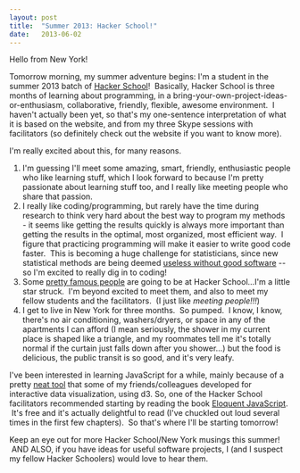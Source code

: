 ```yaml
---
layout: post
title:  "Summer 2013: Hacker School!"
date:   2013-06-02
---
```


Hello from New York!

Tomorrow morning, my summer adventure begins: I'm a student in the
summer 2013 batch of [Hacker School][]!  Basically, Hacker School is
three months of learning about programming, in a
bring-your-own-project-ideas-or-enthusiasm, collaborative, friendly,
flexible, awesome environment.  I haven't actually been yet, so that's
my one-sentence interpretation of what it is based on the website, and
from my three Skype sessions with facilitators (so definitely check out
the website if you want to know more).

I'm really excited about this, for many reasons.

1.  I'm guessing I'll meet some amazing, smart, friendly, enthusiastic
    people who like learning stuff, which I look forward to because I'm
    pretty passionate about learning stuff too, and I really like
    meeting people who share that passion.  
2.  I really like coding/programming, but rarely have the time during
    research to think very hard about the best way to program my methods - it seems like getting the results quickly is always more important
    than getting the results in the optimal, most organized, most
    efficient way.  I figure that practicing programming will make it
    easier to write good code faster.  This is becoming a huge challenge
    for statisticians, since new statistical methods are being deemed
    [useless without good software][] -- so I'm excited to really dig
    in to coding!
3.  Some [pretty famous people][] are going to be at Hacker School...I'm
    a little star struck.  I'm beyond excited to meet them, and also to
    meet my fellow students and the facilitators.  (I just like *meeting
    people!!!*)
4.  I get to live in New York for three months.  So pumped.  I know, I
    know, there's no air conditioning, washers/dryers, or space in any
    of the apartments I can afford (I mean seriously, the shower in my
    current place is shaped like a triangle, and my roommates tell me
    it's totally normal if the curtain just falls down after you
    shower...) but the food is delicious, the public transit is so good,
    and it's very leafy.  

I've been interested in learning JavaScript for a while, mainly because
of a pretty [neat tool][] that some of my friends/colleagues developed
for interactive data visualization, using d3. So, one of the Hacker
School facilitators recommended starting by reading the book [Eloquent
JavaScript][].  It's free and it's actually delightful to read (I've
chuckled out loud several times in the first few chapters).  So that's
where I'll be starting tomorrow!

Keep an eye out for more Hacker School/New York musings this summer!
 AND ALSO, if you have ideas for useful software projects, I (and I
suspect my fellow Hacker Schoolers) would love to hear them.

  [Hacker School]: https://www.hackerschool.com/
  [useless without good software]: http://simplystatistics.org/2013/01/23/statisticians-and-computer-scientists-if-there-is-no-code-there-is-no-paper/
  [pretty famous people]: https://www.hackerschool.com/blog/17-peter-norvig-and-eight-others-are-hacker-school-residents
  [neat tool]: http://healthvis.org/
  [Eloquent JavaScript]: http://eloquentjavascript.net/

